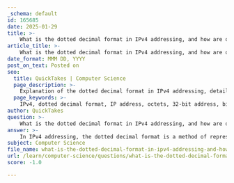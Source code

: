 ```yaml
---
_schema: default
id: 165685
date: 2025-01-29
title: >-
    What is the dotted decimal format in IPv4 addressing, and how are octets represented?
article_title: >-
    What is the dotted decimal format in IPv4 addressing, and how are octets represented?
date_format: MMM DD, YYYY
post_on_text: Posted on
seo:
  title: QuickTakes | Computer Science
  page_description: >-
    Explanation of the dotted decimal format in IPv4 addressing, detailing how octets represent an IP address and the conversion between binary and decimal.
  page_keywords: >-
    IPv4, dotted decimal format, IP address, octets, 32-bit address, binary representation, decimal numbers, network addressing, human-readable format, Internet Protocol
author: QuickTakes
question: >-
    What is the dotted decimal format in IPv4 addressing, and how are octets represented?
answer: >-
    In IPv4 addressing, the dotted decimal format is a method of representing a 32-bit IP address as four decimal numbers separated by periods. Each of these decimal numbers corresponds to an octet, which is an 8-bit segment of the 32-bit address. \n\n### Structure of an IPv4 Address\n- **Total Length**: 32 bits\n- **Format**: Dotted decimal representation (e.g., 192.168.10.1)\n- **Components**: \n  - **Octets**: The address is divided into four octets, each consisting of 8 bits.\n  - **Range of Each Octet**: Each octet can represent a decimal value from 0 to 255, as it is derived from the binary representation of 8 bits.\n\n### Example\nFor the IPv4 address `192.168.10.1`:\n- The first octet is `192`, which in binary is `11000000`.\n- The second octet is `168`, which in binary is `10101000`.\n- The third octet is `10`, which in binary is `00001010`.\n- The fourth octet is `1`, which in binary is `00000001`.\n\n### Summary\nThe dotted decimal format simplifies the representation of binary IP addresses, making them easier for humans to read and understand. Each octet's value is derived from its binary equivalent, and the overall structure allows for efficient routing and addressing within networks.
subject: Computer Science
file_name: what-is-the-dotted-decimal-format-in-ipv4-addressing-and-how-are-octets-represented.md
url: /learn/computer-science/questions/what-is-the-dotted-decimal-format-in-ipv4-addressing-and-how-are-octets-represented
score: -1.0

---
```


&nbsp;